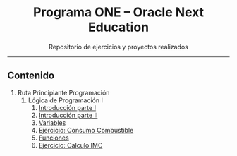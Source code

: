 <h1 align="center">Programa ONE – Oracle Next Education</h1>
<p align="center">Repositorio de ejercicios y proyectos realizados</p>
<hr>
<h2>Contenido</h2>
<ol>
  <li>Ruta Principiante Programación
    <ol>
      <li>Lógica de Programación I
        <ol>
          <li><a href="/ruta-principiante-programacion/logica-uno/introduccion-p1.html">Introducción parte I</a></li>
          <li><a href="/ruta-principiante-programacion/logica-uno/introduccion-p2.html">Introducción parte II</a></li>
          <li><a href="/ruta-principiante-programacion/logica-uno/variables.html">Variables</a></li>
          <li><a href="/ruta-principiante-programacion/logica-uno/calculo_consumo.html">Ejercicio: Consumo Combustible</a></li>
          <li><a href="/ruta-principiante-programacion/logica-uno/funciones.html">Funciones</a></li>
          <li><a href="/ruta-principiante-programacion/logica-uno/imc.html">Ejercicio: Calculo IMC</a></li>
        </ol>
      </li>
    </ol>
  </li>
</ol>